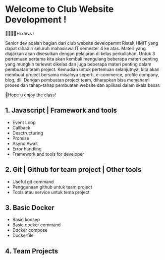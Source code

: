 # Welcome to Club Website Development !
    
👨‍💻👩‍💻Hi devs !

Senior dev adalah bagian dari club website developemnt Ristek HMIT yang dapat dihadiri seluruh mahasiswa IT semester 4 ke atas. Materi yang diajarkan akan disesuikan dengan pelajaran di kelas perkuliahan. Untuk 3 pertemuan pertama kita akan kembali mengulang beberapa materi penting yang mungkin terlewat dikelas dan juga beberapa materi penting dalam pembuatan team project. Kemudian untuk pertemuan selanjutnya, kita akan membuat project bersama misalnya seperti, e-commerce, profile company, blog, dll. Dengan pembuatan project team, diharapkan bisa memahami proses dan tahap-tahap pembuatan website dan aplikasi dalam skala besar.
    
🚀Hope u enjoy the class!
    
    
## 1. Javascript | Framework and tools
- Event Loop  
- Callback  
- Desctructuring  
- Promise  
- Async Await  
- Error handling  
- Framework and tools for developer
## 2. Git | Github for team project | Other tools
- Useful git command  
- Penggunaan github untuk team project  
- Tools atau service untuk tema project
## 3. Basic Docker
- Basic konsep  
- Basic docker command  
- Docker compose  
- Dockerfile
## 4. Team Projects 
